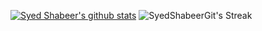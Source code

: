 [![Syed Shabeer's github stats](https://github-readme-stats.vercel.app/api?username=SyedShabeerGit&count_private=true&show_icons=true&theme=radical&hide_rank=false)](https://github.com/anuraghazra/github-readme-stats)
![SyedShabeerGit's Streak](https://github-readme-streak-stats.herokuapp.com/?user=SyedShabeerGit&theme=vue-dark&hide_border=true)
<!--
**SyedShabeerGit/SyedShabeerGit** is a ✨ _special_ ✨ repository because its `README.md` (this file) appears on your GitHub profile.

Here are some ideas to get you started:

- 🔭 I’m currently working on ...
- 🌱 I’m currently learning ...
- 👯 I’m looking to collaborate on ...
- 🤔 I’m looking for help with ...
- 💬 Ask me about ...
- 📫 How to reach me: ...
- 😄 Pronouns: ...
- ⚡ Fun fact: ...
-->

